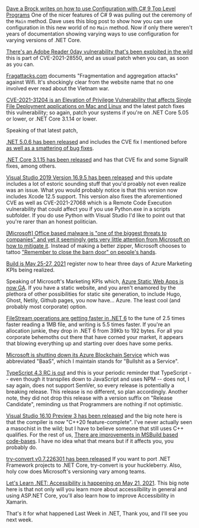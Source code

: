 [Dave a Brock writes on how to use Configuration with C# 9 Top Level Programs](https://www.daveabrock.com/2021/01/19/config-top-level-programs/) One of the nicer features of C# 9 was pulling out the ceremony of the `Main` method.  Dave uses this blog post to show how you can use configuration in this new world of no `Main` method.  Now if only there weren't years of documentation showing varying ways to use configuration for varying versions of .NET Core.

[There's an Adobe Reader 0day vulnerability that's been exploited in the wild](https://twitter.com/ryanaraine/status/1392135493437956100?s=20) this is part of CVE-2021-28550, and as usual patch when you can, as soon as you can.

[Fragattacks.com](https://www.fragattacks.com/) documents "Fragmentation and aggregation attacks" against Wifi. It's shockingly clear from the website name that no one involved ever read about the Vietnam war.  

[CVE-2021-31204 is an Elevation of Privilege Vulnerability that affects Single File Deployment applications on Mac and Linux](https://github.com/dotnet/runtime/issues/52608) and the latest patch fixes this vulnerability; so again, patch your systems if you're on .NET Core 5.05 or lower, or .NET Core 3.1.14 or lower.

Speaking of that latest patch, 

[.NET 5.0.6 has been released](https://github.com/dotnet/core/blob/main/release-notes/5.0/5.0.6/5.0.6.md) and includes the CVE fix I mentioned before [as well as a smattering of bug fixes](https://devblogs.microsoft.com/dotnet/net-may-2021/).

[.NET Core 3.1.15 has been released](https://github.com/dotnet/core/blob/main/release-notes/3.1/3.1.15/3.1.15.md) and has that CVE fix and some SignalR fixes, among others.


[Visual Studio 2019 Version 16.9.5 has been released](https://docs.microsoft.com/en-us/visualstudio/releases/2019/release-notes#16.9.5) and this update includes a lot of estoric sounding stuff that you'd proably not even realize was an issue. What you would probably notice is that this version now includes Xcode 12.5 support.  This version also fixes the aforementioned CVE as well as CVE-2021-27068 which is a Remote Code Execution vulnerability that could affect you if you use Python.exe in a scripts subfolder.  If you do use Python with Visual Studio I'd like to point out that you're rarer than an honest politician.

[\[Microsoft\] Office based malware is "one of the biggest threats to companies" and yet it seemingly gets very little attention from Microsoft on how to mitigate it](https://twitter.com/NathanMcNulty/status/1392352785694281730?s=20).  Instead of making a better zipper, Microsoft chooses to tattoo ["Remember to close the barn door" on people's hands](https://techcommunity.microsoft.com/t5/microsoft-security-baselines/security-baseline-for-microsoft-365-apps-for-enterprise-v2104/ba-p/2307695).

[Build is May 25-27, 2021](https://mybuild.microsoft.com/home) register now to hear three days of Azure Marketing KPIs being realized.

Speaking of Microsoft's Marketing KPIs which, [Azure Static Web Apps is now GA](https://azure.microsoft.com/en-us/blog/develop-production-scale-modern-web-apps-quickly-with-azure-static-web-apps/). If you have a static website, and you aren't enamored by the plethora of other possibilities for static site generation, to include Hugo, Ghost, Netily, Github pages, you now have... Azure. The least cool (and probably most corporate) option.

[FileStream operations are getting faster in .NET 6](https://github.com/dotnet/core/issues/6098#issuecomment-83015483) to the tune of 2.5 times faster reading a 1MB file, and writing is 5.5 times faster.  If you're an allocation junkie, they drop in .NET 6 from 39Kb to 192 bytes.  For all you corporate behemoths out there that have corned your market, it appears that blowing everything up and starting over does have some perks.  

[Microsoft is shutting down its Azure Blockchain Service](https://www.zdnet.com/article/microsoft-is-shutting-down-its-azure-blockchain-service/) which was abbreviated "BaaS", which I maintain stands for "Bullshit as a Service".

[TypeScript 4.3 RC is out](https://devblogs.microsoft.com/typescript/announcing-typescript-4-3-rc) and this is your periodic reminder that TypeScript -- even though it transpiles down to JavaScript and uses NPM -- does not, I say again, does not support SemVer, so every release is potentially a breaking release.  This release is no different, so plan accordingly. Another note, they did not drop this release with a version suffix on "Release Candidate", reminding us that Programmers are nothing if not optimistic.

[Visual Studio 16.10 Preview 3 has been released](https://docs.microsoft.com/en-us/visualstudio/releases/2019/release-notes-preview#--visual-studio-2019-version-1610-preview-3-) and the big note here is that the compiler is now "C++20 feature-complete".  I've never actually seen a masochist in the wild; but I have to believe someone that still uses C++ qualifies.  For the rest of us, [There are improvements in MSBuild based code-bases](https://twitter.com/KirillOsenkov/status/1393038144589557762?s=20).  I have no idea what that means but if it affects you, you probably do.

[try-convert v0.7.226301 has been released](https://www.nuget.org/packages/try-convert/) If you want to port .NET Framework projects to .NET Core, try-convert is your huckleberry.  Also, holy cow does Microsoft's versioning vary among teams.

[Let's Learn .NET: Accessibility is happening on May 21, 2021](https://letslearndotnet.splashthat.com/).  This big note here is that not only will you learn more about accessilbility in general and using ASP.NET Core, you'll also learn how to improve Accessibility in Xamarin.

That's it for what happened Last Week in .NET, Thank you, and I'll see you next week.



